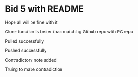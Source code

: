 ﻿# Bid 5 with README

Hope all will be fine with it

Clone function is better than matching Github repo with PC repo

Pulled successfully

Pushed successfully

Contradictory note added

Truing to make contradiction